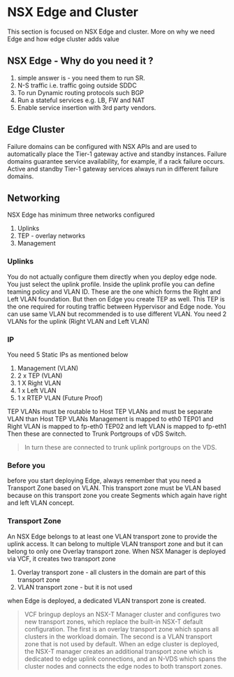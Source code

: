 # NSX Edge and Cluster
This section is focused on NSX Edge and cluster. More on why we need Edge and how edge cluster adds value

## NSX Edge - Why do you need it ?
1. simple answer is - you need them to run SR.
2. N-S traffic i.e. traffic going outside SDDC
3. To run Dynamic routing protocols such BGP
4. Run a stateful services e.g. LB, FW and NAT
4. Enable service insertion with 3rd party vendors.

## Edge Cluster
Failure domains can be configured with NSX APIs and are used to automatically place the Tier-1 gateway active and standby instances. Failure domains guarantee service availability, for example, if a rack failure occurs. Active and standby Tier-1 gateway services always run in different failure domains.

## Networking

NSX Edge has minimum three networks configured

1. Uplinks
2. TEP - overlay networks
3. Management

### Uplinks
You do not actually configure them directly when you deploy edge node. You just select the uplink profile. Inside the uplink profile you can define teaming policy and VLAN ID. These are the one which forms the Right and Left VLAN foundation. But then on Edge you create TEP as well. This TEP is the one required for routing traffic between Hypervisor and Edge node. You can use same VLAN but recommended is to use different VLAN. You need 2 VLANs for the uplink (Right VLAN and Left VLAN)

### IP
You need 5 Static IPs as mentioned below
1. Management (VLAN)
2. 2 x TEP (VLAN)
3. 1 X Right VLAN
4. 1 x Left VLAN
5. 1 x RTEP VLAN (Future Proof)

TEP VLANs must be routable to Host TEP VLANs and must be separate VLAN than Host TEP VLANs
Management is mapped to eth0
TEP01 and Right VLAN is mapped to fp-eth0
TEP02 and left VLAN is mapped to fp-eth1
Then these are connected to Trunk Portgroups of vDS Switch. 
>In turn these are connected to trunk uplink portgroups on the VDS.


### Before you
before you start deploying Edge, always remember that you need a Transport Zone based on VLAN. This transport zone must be VLAN based because on this transport zone you create Segments which again have right and left VLAN concept.

### Transport Zone
An NSX Edge belongs to at least one VLAN transport zone to provide the uplink access. It can belong to multiple VLAN transport zone and but it can belong to only one Overlay transport zone.
When NSX Manager is deployed via VCF, it creates two transport zone
1. Overlay transport zone - all clusters in the domain are part of this transport zone
2. VLAN transport zone - but it is not used

when Edge is deployed, a dedicated VLAN transport zone is created.

>VCF bringup deploys an NSX-T Manager cluster and configures two new transport zones, which replace the built-in NSX-T default configuration. The first is an overlay transport zone which spans all clusters in the workload domain. The second is a VLAN transport zone that is not used by default. When an edge cluster is deployed, the NSX-T manager creates an additional transport zone which is dedicated to edge uplink connections, and an N-VDS which spans the cluster nodes and connects the edge nodes to both transport zones.

